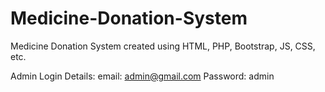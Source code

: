 # Medicine-Donation-System
Medicine Donation System created using HTML, PHP, Bootstrap, JS, CSS, etc.

Admin Login Details:
email: admin@gmail.com
Password: admin

